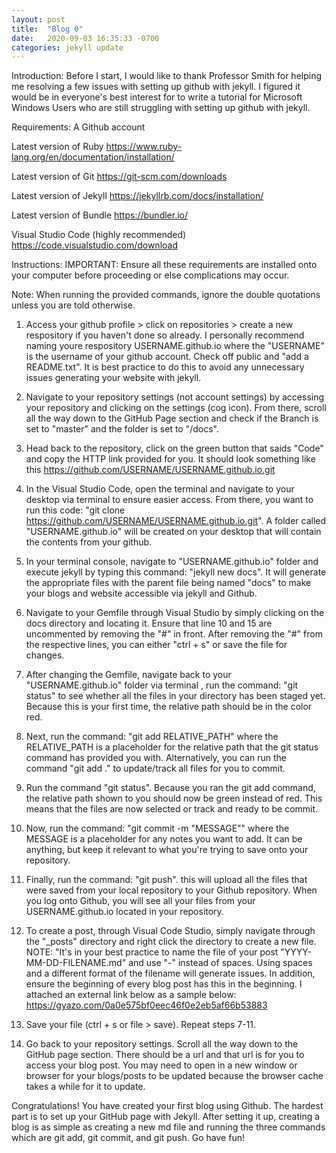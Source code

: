 ```yaml
---
layout: post
title:  "Blog 0"
date:   2020-09-03 16:35:33 -0700
categories: jekyll update
---
```


Introduction:
Before I start, I would like to thank Professor Smith for helping me resolving a few issues with setting up github with jekyll. I figured it would be in everyone's best interest for to write a tutorial for Microsoft Windows Users who are still struggling with setting up github with jekyll. 

Requirements:
A Github account

Latest version of Ruby
https://www.ruby-lang.org/en/documentation/installation/

Latest version of Git
https://git-scm.com/downloads

Latest version of Jekyll
https://jekyllrb.com/docs/installation/

Latest version of Bundle
https://bundler.io/

Visual Studio Code (highly recommended)
https://code.visualstudio.com/download


Instructions:
IMPORTANT: Ensure all these requirements are installed onto your computer before proceeding or else complications may occur.

Note: When running the provided commands, ignore the double quotations unless you are told otherwise.

1. Access your github profile > click on repositories > create a new respository if you haven't done so already. I personally recommend naming youre respository USERNAME.github.io where the "USERNAME" is the username of your github account. Check off public and "add a README.txt". It is best practice to do this to avoid any unnecessary issues generating your website with jekyll.

2. Navigate to your repository settings (not account settings) by accessing your repository and clicking on the settings (cog icon). From there, scroll all the way down to the GitHub Page section and check if the Branch is set to "master" and the folder is set to "/docs".

3. Head back to the repository, click on the green button that saids "Code" and copy the HTTP link provided for you. It should look something like this https://github.com/USERNAME/USERNAME.github.io.git

4. In the Visual Studio Code, open the terminal and navigate to your desktop via terminal to ensure easier access. From there, you want to run this code: "git clone https://github.com/USERNAME/USERNAME.github.io.git". A folder called "USERNAME.github.io" will be created on your desktop that will contain the contents from your github.

5.  In your terminal console, navigate to "USERNAME.github.io" folder and execute jekyll by typing this command: "jekyll new docs". It will generate the appropriate files with the parent file being named "docs" to make your blogs and website accessible via jekyll and Github. 

6. Navigate to your Gemfile through Visual Studio by simply clicking on the docs directory and locating it. Ensure that line 10 and 15 are uncommented by removing the "#" in front. After removing the "#" from the respective lines, you can either "ctrl + s" or save the file for changes. 

7. After changing the Gemfile, navigate back to your "USERNAME.github.io" folder via terminal , run the command: "git status" to see whether all the files in your directory has been staged yet. Because this is your first time, the relative path should be in the color red. 

8. Next, run the command: "git add RELATIVE_PATH" where the RELATIVE_PATH is a placeholder for the relative path that the git status command has provided you with. Alternatively, you can run the command "git add ." to update/track all files for you to commit.

9. Run the command "git status". Because you ran the git add command, the relative path shown to you should now be green instead of red. This means that the files are now selected or track and ready to be commit.

10. Now, run the command: "git commit -m "MESSAGE"" where the MESSAGE  is a placeholder for any notes you want to add. It can be anything, but keep it relevant to what you're trying to save onto your repository.

11. Finally, run the command: "git push". this will upload all the files that were saved from your local repository to your Github repository. When you log onto Github, you will see all your files from your USERNAME.github.io located in your repository. 

12. To create a post, through Visual Code Studio, simply navigate through the "_posts" directory and right click the directory to create a new file. NOTE: "It's in your best practice to name the file of your post "YYYY-MM-DD-FILENAME.md" and use "-" instead of spaces. Using spaces and a different format of the filename will generate issues. In addition, ensure the beginning of every blog post has this in the beginning. I attached an external link below as a sample below:
https://gyazo.com/0a0e575bf0eec46f0e2eb5af66b53883

13. Save your file (ctrl + s or file > save). Repeat steps 7-11.

14. Go back to your repository settings. Scroll all the way down to the GitHub page section. There should be a url and that url is for you to access your blog post. You may need to open in a new window or browser for your blogs/posts to be updated because the browser cache takes a while for it to update.

Congratulations! You have created your first blog using Github. The hardest part is to set up your GitHub page with Jekyll. After setting it up, creating a blog is as simple as creating a new md file and running the three commands which are git add, git commit, and git push. Go have fun! 
